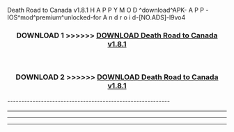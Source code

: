  Death Road to Canada v1.8.1  H A P P Y M O D ^download^APK- A P P -IOS^mod^premium^unlocked-for A n d r o i d-[NO.ADS]-l9vo4



<div align="center">

<h3>DOWNLOAD 1 >>>>>> <a href="https://en-mod.web.app/?en= Death Road to Canada v1.8.1 ">DOWNLOAD Death Road to Canada v1.8.1  </a></h3><br>

<h3>DOWNLOAD 2 >>>>>> <a href="https://en-mod.web.app/?en= Death Road to Canada v1.8.1 ">DOWNLOAD Death Road to Canada v1.8.1  </a></h3>

</div>
----------------------------------------------------------

----------------------------------------------------------

----------------------------------------------------------

----------------------------------------------------------



